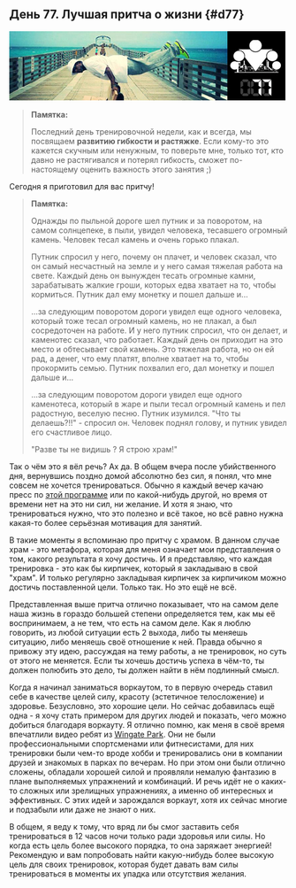 ## День 77. Лучшая притча о жизни {#d77}

![](src/img/77.jpg)

> **Памятка:**
>
> Последний день тренировочной недели, как и всегда, мы посвящаем **развитию гибкости и растяжке**. Если кому-то это кажется скучным или ненужным, то поверьте мне, только тот, кто давно не растягивался и потерял гибкость, сможет по-настоящему оценить важность этого занятия ;)

Сегодня я приготовил для вас притчу! 

> **Памятка:**
>
> Однажды по пыльной дороге шел путник и за поворотом, на самом солнцепеке, в пыли, увидел человека, тесавшего огромный камень. Человек тесал камень и очень горько плакал. 
> 
> Путник спросил у него, почему он плачет, и человек сказал, что он самый несчастный на земле и у него самая тяжелая работа на свете. Каждый день он вынужден тесать огромные камни, зарабатывать жалкие гроши, которых едва хватает на то, чтобы кормиться. Путник дал ему монетку и пошел дальше и... 
> 
> ...за следующим поворотом дороги увидел еще одного человека, который тоже тесал огромный камень, но не плакал, а был сосредоточен на работе. И у него путник спросил, что он делает, и каменотес сказал, что работает. Каждый день он приходит на это место и обтесывает свой камень. Это тяжелая работа, но он ей рад, а денег, что ему платят, вполне хватает на то, чтобы прокормить семью. Путник похвалил его, дал монетку и пошел дальше и... 
> 
> ...за следующим поворотом дороги увидел еще одного каменотеса, который в жаре и пыли тесал огромный камень и пел радостную, веселую песню. Путник изумился. "Что ты делаешь?!!" - спросил он. Человек поднял голову, и путник увидел его счастливое лицо. 
> 
> "Разве ты не видишь ? Я строю храм!"

Так о чём это я вёл речь? Ах да. В общем вчера после убийственного дня, вернувшись поздно домой абсолютно без сил, я понял, что мне совсем не хочется тренироваться. Обычно я каждый вечер качаю пресс по [этой программе](http://workout.su/video/show_video/1834) или по какой-нибудь другой, но время от времени нет на это ни сил, ни желание. И хотя я знаю, что тренироваться нужно, что это полезно и всё такое, но всё равно нужна какая-то более серьёзная мотивация для занятий. 

В такие моменты я вспоминаю про притчу с храмом. В данном случае храм - это метафора, которая для меня означает мои представления о том, какого результата я хочу достичь. И я представляю, что каждая тренировка - это как бы кирпичек, который я закладываю в свой "храм". И только регулярно закладывая кирпичек за кирпичиком можно достичь поставленной цели. Только так. Но это ещё не всё. 

Представленная выше притча отлично показывает, что на самом деле наша жизнь в гораздо большей степени определяется тем, как мы её воспринимаем, а не тем, что есть на самом деле. Как я люблю говорить, из любой ситуации есть 2 выхода, либо ты меняешь ситуацию, либо меняешь своё отношение к ней. Правда обычно я привожу эту идею, рассуждая на тему работы, а не тренировок, но суть от этого не меняется. Если ты хочешь достичь успеха в чём-то, ты должен полюбить это дело, ты должен найти в нём подлинный смысл. 

Когда я начинал заниматься воркаутом, то в первую очередь ставил себе в качестве целей силу, красоту (эстетичное телосложение) и здоровье. Безусловно, это хорошие цели. Но сейчас добавилась ещё одна - я хочу стать примером для других людей и показать, чего можно добиться благодаря воркауту. Я отлично помню, как меня в своё время впечатлили видео ребят из [Wingate Park](http://workout.su/articles/441). Они не были профессиональными спортсменами или фитнесистами, для них тренировки были чем-то вроде хобби и тренировались они в компании друзей и знакомых в парках по вечерам. Но при этом они были отлично сложены, обладали хорошей силой и проявляли немалую фантазию в плане выполняемых упражнений и комбинаций. И речь идёт не о каких-то сложных или зрелищных упражнениях, а именно об интересных и эффективных. С этих идей и зарождался воркаут, хотя их сейчас многие и подзабыли или даже не знают о них. 

В общем, я веду к тому, что вряд ли бы смог заставить себя тренироваться в 12 часов ночи только ради здоровья или силы. Но когда есть цель более высокого порядка, то она заряжает энергией! Рекомендую и вам попробовать найти какую-нибудь более высокую цель для своих тренировок, которая будет давать вам силы тренироваться в моменты их упадка или отсутствия желания. 

